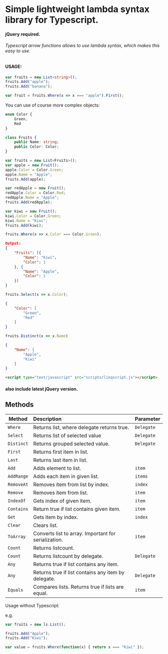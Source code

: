 # Simple lightweight lambda syntax library for Typescript. 
#### jQuery required.
###### Typescript arrow functions allows to use lambda syntax, which makes this easy to use.
#### USAGE:

```typescript
var fruits = new List<string>();
fruits.Add("apple");
fruits.Add("banana");

var fruit = fruits.Where(x => x === "apple").First();

```
You can use of course more complex objects:
```typescript
enum Color {
	Green,
	Red
}

class Fruits {
	public Name: string;
	public Color: Color;
}

var fruits = new List<Fruits>();
var apple = new Fruit();
apple.Color = Color.Green;
apple.Name = "Apple";
fruits.Add(apple);

var redApple = new Fruit();
redApple.Color = Color.Red;
redApple.Name = "Apple";
fruits.Add(redApple);

var kiwi = new Fruit();
kiwi.Color = Color.Green;
kiwi.Name = "Kiwi";
fruits.Add(kiwi);

fruits.Where(x => x.Color === Color.Green);
```
```json
Output:
{
	"Fruits": [{
		"Name": "Kiwi",
		"Color": 1
	}, {
		"Name": "Apple",
		"Color": 1
	}]
}
```

```typescript
fruits.Select(x => x.Color);
```
```json
{
	"Color": [
		"Green",
		"Red"
	]
}
```
```typescript
fruits.Distinct(x => x.Name)
```
```json
{
	"Name": [
		"Apple",
		"Kiwi"
	]
}
```
```html
<script type="text/javascript" src="scripts/linqscript.js"></script>
```
#### also include latest jQuery version.


## Methods
| Method        |   Description                                             | Parameter     |
| ------------- |:-------------                                             |:-----         |
|  `Where`      |   Returns list, where delegate returns true.              | `Delegate`    |
| `Select`      |   Returns list of selected value                          | `Delegate`    | 
| `Distinct`    |   Returns grouped selected value.                         | `Delegate`    |
| `First`       |   Returns first item in list.                             |               |
| `Last`        |   Returns last item in list.                              |               |
|`Add`          |   Adds element to list.                                   | `item`     	|
|`AddRange`     |   Adds each item in given list.                           | `items`    	|
|`RemoveAt`     |   Removes item from list by index.                        | `index`       |
|`Remove`     	|   Removes item from list.                                 | `item`        |
|`IndexOf`      |   Gets index of given item.                               | `item`        |
|`Contains`     |   Return true if list contains given item.                | `item`        |
|`Get`          |   Gets item by index.                                     | `index`       |
|`Clear`        |   Clears list.                                            |               |
|`ToArray`      |   Converts list to array. Important for serialization.    | `item`        |
|`Count`        |   Returns listcount.                                      |               |
|`Count`        |   Returns listcount by delegate.                          | `Delegate`    |
|`Any`          |   Returns true if list contains any item.                 |               |
|`Any`          |   Returns true if list contains any item by delegate.     | `Delegate`    |
|`Equals`       |   Compares lists. Returns true if lists are equal.        | `item`        |


Usage without Typescript:

e.g.
```javascript
var fruits = new ls.List();

fruits.Add("Apple");
fruits.Add("Kiwi");

var value = fruits.Where(function(x) { return x === "Kiwi" });
```
